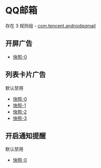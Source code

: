 # QQ邮箱

存在 3 规则组 - [com.tencent.androidqqmail](/src/apps/com.tencent.androidqqmail.ts)

## 开屏广告

- [快照-0](https://i.gkd.li/i/12775855)

## 列表卡片广告

默认禁用

- [快照-0](https://i.gkd.li/i/12842757)
- [快照-1](https://i.gkd.li/i/12842775)
- [快照-2](https://i.gkd.li/i/12775857)
- [快照-3](https://i.gkd.li/i/12775862)

## 开启通知提醒

默认禁用

- [快照-0](https://i.gkd.li/i/13043069)
